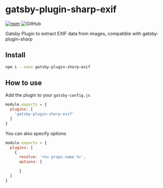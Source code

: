 # gatsby-plugin-sharp-exif

[![npm](https://img.shields.io/npm/v/gatsby-plugin-sharp-exif)](https://www.npmjs.com/package/gatsby-plugin-sharp-exif)  ![GitHub](https://img.shields.io/github/license/thomasgassmann/gatsby-plugin-sharp-exif)

Gatsby Plugin to extract EXIF data from images, compatible with gatsby-plugin-sharp

## Install

```sh
npm i --save gatsby-plugin-sharp-exif
```

## How to use

Add the plugin to your `gatsby-config.js`

```js
module.exports = {
  plugins: [
    'gatsby-plugin-sharp-exif'
  ]
}
```

You can also specify options

```js
module.exports = {
  plugins: [
    {
      resolve: '<%= props.name %>',
      options: {

      }
  ]
}
```
